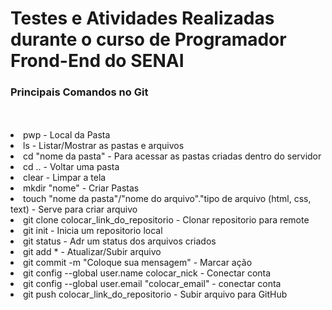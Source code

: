 <h1>Testes e Atividades Realizadas durante o curso de Programador Frond-End do SENAI</h1>

<h3>Principais Comandos no Git </h3>
<br> <br>
 <li>pwp - Local da Pasta
<li>ls - Listar/Mostrar as pastas e arquivos
<li>cd "nome da pasta" - Para acessar as pastas criadas dentro do servidor
<li>cd .. - Voltar uma pasta
<li>clear - Limpar a tela
<li>mkdir "nome" - Criar Pastas
<li>touch "nome da pasta"/"nome do arquivo"."tipo de arquivo (html, css, text) - Serve para criar arquivo

<li>git clone colocar_link_do_repositorio - Clonar repositorio para remote
<li>git init - Inicia um repositorio local
<li>git status - Adr um status dos arquivos criados
<li>git add * - Atualizar/Subir arquivo
<li>git commit -m "Coloque sua mensagem" - Marcar ação
<li>git config --global user.name colocar_nick - Conectar conta
<li>git config --global user.email "colocar_email" - conectar conta
<li>git push colocar_link_do_repositorio - Subir arquivo para GitHub
